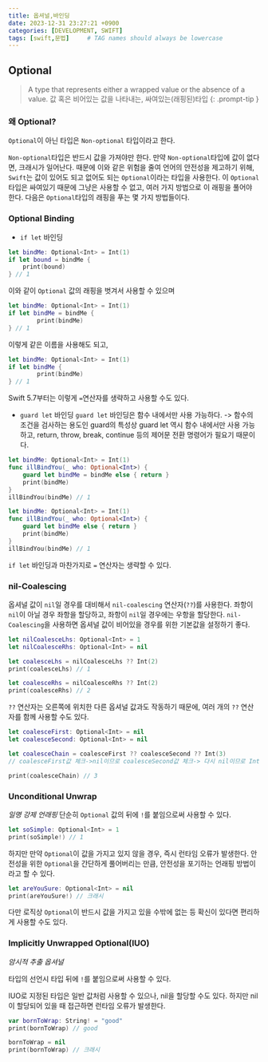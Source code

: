 ```yaml
---
title: 옵셔널,바인딩
date: 2023-12-31 23:27:21 +0900
categories: [DEVELOPMENT, SWIFT]
tags: [swift,문법]     # TAG names should always be lowercase
---
```


## Optional
> A type that represents either a wrapped value or the absence of a value. 
> 값 혹은 비어있는 값을 나타내는, 싸여있는(래핑된)타입
{: .prompt-tip }

### 왜 Optional?
`Optional`이 아닌 타입은 `Non-optional` 타입이라고 한다.

`Non-optional`타입은 반드시 값을 가져야만 한다.
만약 `Non-optional`타입에 값이 없다면, 크래시가 일어난다.
때문에 이와 같은 위험을 줄여 언어의 안전성을 제고하기 위해, `Swift`는 값이 있어도 되고 없어도 되는 `Optional`이라는 타입을 사용한다.
이 `Optional` 타입은 싸여있기 때문에 그냥은 사용할 수 없고, 여러 가지 방법으로 이 래핑을 풀어야 한다.
다음은 `Optional`타입의 래핑을 푸는 몇 가지 방법들이다.

### Optional Binding
- `if let` 바인딩
```swift
let bindMe: Optional<Int> = Int(1)
if let bound = bindMe {
	print(bound)
} // 1
```
이와 같이 `Optional` 값의 래핑을 벗겨서 사용할 수 있으며
```swift
let bindMe: Optional<Int> = Int(1)
if let bindMe = bindMe {
		print(bindMe)
} // 1
```
이렇게 같은 이름을 사용해도 되고,
```swift
let bindMe: Optional<Int> = Int(1)
if let bindMe {
		print(bindMe)
} // 1
```
Swift 5.7부터는 이렇게 `=`연산자를 생략하고 사용할 수도 있다.

- `guard let` 바인딩
`guard let` 바인딩은 함수 내에서만 사용 가능하다. ->
함수의 조건을 검사하는 용도인 guard의 특성상 guard let 역시 함수 내에서만 사용 가능하고, return, throw, break, continue 등의 제어문 전환 명령어가 필요기 때문이다.

```swift
let bindMe: Optional<Int> = Int(1)
func illBindYou(_ who: Optional<Int>) {
    guard let bindMe = bindMe else { return }
    print(bindMe)
}
illBindYou(bindMe) // 1
```

```swift
let bindMe: Optional<Int> = Int(1)
func illBindYou(_ who: Optional<Int>) {
    guard let bindMe else { return }
    print(bindMe)
}
illBindYou(bindMe) // 1
```

`if let` 바인딩과 마찬가지로 `=` 연산자는 생략할 수 있다.

### nil-Coalescing
옵셔널 값이 `nil`일 경우를 대비해서 `nil-coalescing` 연산자(`??`)를 사용한다. 
좌항이 `nil`이 아닐 경우 좌항을 할당하고, 좌항이 `nil`일 경우에는 우항을 할당한다.
`nil-Coalescing`을 사용하면 옵셔널 값이 비어있을 경우를 위한 기본값을 설정하기 좋다.

```swift
let nilCoalesceLhs: Optional<Int> = 1
let nilCoalesceRhs: Optional<Int> = nil

let coalesceLhs = nilCoalesceLhs ?? Int(2)
print(coalesceLhs) // 1

let coalesceRhs = nilCoalesceRhs ?? Int(2)
print(coalesceRhs) // 2
```

`??` 연산자는 오른쪽에 위치한 다른 옵셔널 값과도 작동하기 때문에, 여러 개의 `??` 연산자를 함께 사용할 수도 있다.

```swift
let coalesceFirst: Optional<Int> = nil
let coalesceSecond: Optional<Int> = nil

let coalesceChain = coalesceFirst ?? coalesceSecond ?? Int(3)
// coalesceFirst값 체크->nil이므로 coalesceSecond값 체크-> 다시 nil이므로 Int(3)에 도달

print(coalesceChain) // 3
```

### Unconditional Unwrap
*일명 강제 언래핑*
단순히 `Optional` 값의 뒤에 `!`를 붙임으로써 사용할 수 있다.
```swift
let soSimple: Optional<Int> = 1
print(soSimple!) // 1
```

하지만 만약 `Optional`이 값을 가지고 있지 않을 경우, 즉시 런타임 오류가 발생한다.
안전성을 위한 `Optional`을 간단하게 풀어버리는 만큼, 안전성을 포기하는 언래핑 방법이라고 할 수 있다.

```swift
let areYouSure: Optional<Int> = nil
print(areYouSure!) // 크래시
```
다만 로직상 `Optional`이 반드시 값을 가지고 있을 수밖에 없는 등 확신이 있다면 편리하게 사용할 수도 있다.

### Implicitly Unwrapped Optional(IUO)
*암시적 추출 옵셔널*

타입의 선언시 타입 뒤에 `!`를 붙임으로써 사용할 수 있다.

IUO로 지정된 타입은 일반 값처럼 사용할 수 있으나, nil을 할당할 수도 있다. 하지만 nil이 할당되어 있을 때 접근하면 런타임 오류가 발생한다.

```swift
var bornToWrap: String! = "good"
print(bornToWrap) // good

bornToWrap = nil
print(bornToWrap) // 크래시
```